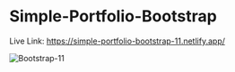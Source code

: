 # Simple-Portfolio-Bootstrap
Live Link: https://simple-portfolio-bootstrap-11.netlify.app/

![Bootstrap-11](https://github.com/Rahat848/11-Simple-Portfolio-Bootstrap/assets/136954767/bade4127-f68a-4d57-9bb3-db7f7b6fe57b)
